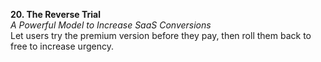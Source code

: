 **20. The Reverse Trial**  
_A Powerful Model to Increase SaaS Conversions_  
Let users try the premium version before they pay, then roll them back to free to increase urgency.
